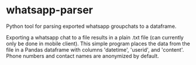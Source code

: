 # whatsapp-parser
Python tool for parsing exported whatsapp groupchats to a dataframe.

Exporting a whatsapp chat to a file results in a plain .txt file (can currently only be done in mobile client).
This simple program places the data from the file in a Pandas dataframe with columns 'datetime', 'userid', and 'content'.
Phone numbers and contact names are anonymized by default.

